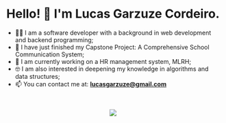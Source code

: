  <h1 align="center">Hello! 👋 I'm Lucas Garzuze Cordeiro.</h1>

- 👨‍💻 I am a software developer with a background in web development and backend programming;
- 🐘 I have just finished my Capstone Project: A Comprehensive School Communication System;
- 🤝 I am currently working on a HR management system, MLRH;
- 🤓 I am also interested in deepening my knowledge in algorithms and data structures;
- 📫 You can contact me at: **lucasgarzuze@gmail.com**
<br>
<p align="center">
  <a href="https://skillicons.dev">
      <img src="https://skillicons.dev/icons?i=py,ts,php,django,react,tailwind&perline=3" />
  </a>
</p>
